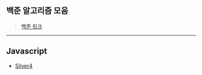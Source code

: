 ## 백준 알고리즘 모음

> [백준 링크](https://www.acmicpc.net/)

---

## Javascript

- [Silver4](https://github.com/whistleJs/algorithm-zip/tree/main/Baekjoon/Javascript/Silver4)
